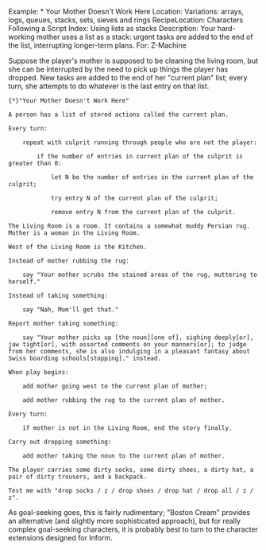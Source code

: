 Example: * Your Mother Doesn't Work Here
Location: Variations: arrays, logs, queues, stacks, sets, sieves and rings
RecipeLocation: Characters Following a Script
Index: Using lists as stacks
Description: Your hard-working mother uses a list as a stack: urgent tasks are added to the end of the list, interrupting longer-term plans.
For: Z-Machine

  
Suppose the player's mother is supposed to be cleaning the living room, but she can be interrupted by the need to pick up things the player has dropped. New tasks are added to the end of her "current plan" list; every turn, she attempts to do whatever is the last entry on that list.

  

``` inform7
{*}"Your Mother Doesn't Work Here"

A person has a list of stored actions called the current plan.

Every turn:

	repeat with culprit running through people who are not the player:

		if the number of entries in current plan of the culprit is greater than 0:

			let N be the number of entries in the current plan of the culprit;

			try entry N of the current plan of the culprit;

			remove entry N from the current plan of the culprit.

The Living Room is a room. It contains a somewhat muddy Persian rug. Mother is a woman in the Living Room.

West of the Living Room is the Kitchen.

Instead of mother rubbing the rug:

	say "Your mother scrubs the stained areas of the rug, muttering to herself."

Instead of taking something:

	say "Nah, Mom'll get that."

Report mother taking something:

	say "Your mother picks up [the noun][one of], sighing deeply[or], jaw tight[or], with assorted comments on your manners[or]; to judge from her comments, she is also indulging in a pleasant fantasy about Swiss boarding schools[stopping]." instead.

When play begins:

	add mother going west to the current plan of mother;

	add mother rubbing the rug to the current plan of mother.

Every turn:

	if mother is not in the Living Room, end the story finally.

Carry out dropping something:

	add mother taking the noun to the current plan of mother.

The player carries some dirty socks, some dirty shoes, a dirty hat, a pair of dirty trousers, and a backpack.

Test me with "drop socks / z / drop shoes / drop hat / drop all / z / z".
```

  
As goal-seeking goes, this is fairly rudimentary; "Boston Cream" provides an alternative (and slightly more sophisticated approach), but for really complex goal-seeking characters, it is probably best to turn to the character extensions designed for Inform.


